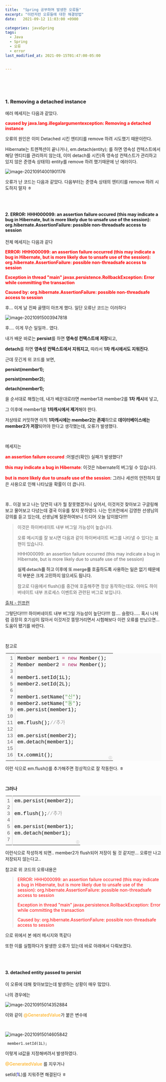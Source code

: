 ```yaml
---
title:  "Spring 공부하며 발생한 오류들"
excerpt: "이런저런 오류들에 대한 해결방법"
date:   2021-09-12 11:03:00 +0900

categories: javaSpring
tags:
  - Java
  - Spring
  - 오류
  - error
last_modified_at: 2021-09-15T01:47:00-05:00


---
```


<br/>

<br/>

<br/>

### 1.  Removing a detached instance 

에러 메세지는 다음과 같았다.

<span style="color:red">**caused by java.lang.illegalargumentexception: Removing a detached instance**</span>

오류의 원인은 이미 Detached 시킨 엔티티를 remove 하려 시도했기 때문이란다.

Hibernate는 트렌젝션이 끝나거나, em.detach(entity); 를 하면 영속성 컨텍스트에서 해당 엔티티를 관리하지 않는데, 이미 detach를 시킨(즉 영속성 컨텍스트가 관리하고 있지 않은 준영속 상태의) entity를 remove 하려 했기때문에 난 에러이다.

![image-20210914001901176](https://raw.githubusercontent.com/ShinDongHun1/image_repo/main/img/image-20210914001901176.png)

오류가 난 코드는 다음과 같았다. 다음부터는 준영속 상태의 엔티티를 remove 하려 시도하지 말자 ㅎ

<br/>

<br/>

#### 2. ERROR: HHH000099: an assertion failure occured (this may indicate a bug in Hibernate, but is more likely due to unsafe use of the session): org.hibernate.AssertionFailure: possible non-threadsafe access to session

전체 메세지는 다음과 같다

<span style="color:red">**ERROR: HHH000099: an assertion failure occurred (this may indicate a bug in Hibernate, but is more likely due to unsafe use of the session): org.hibernate.AssertionFailure: possible non-threadsafe access to session**</span>

<span style="color:red">**Exception in thread "main" javax.persistence.RollbackException: Error while committing the transaction**</span>

<span style="color:red">**Caused by: org.hibernate.AssertionFailure: possible non-threadsafe access to session**</span>

후... 이게 날 진짜 골땡이 아프게 했다. 일단 오류난 코드는 이러하다

![image-20210915003947818](https://raw.githubusercontent.com/ShinDongHun1/image_repo/main/img/image-20210915003947818.png)

후.... 이게 무슨 일일까.. 였다.

내가 배운 바로는 **persist**를 하면 **영속성 컨텍스트에 저장**되고,  

**detach**를 하면 **영속성 컨텍스트에서 지워지고**, 따라서 **1차 캐시에서도 지워진다**. 

근데 웃긴게 위 코드를 보면, 

**persist(member1);**

**persist(member2);**

**detach(member1);**

을 순서대로 해줬는데, 내가 배운대로라면 member1과 member2를 **1차 캐시**에 넣고, 

그 이후에 member1을 **1차캐시에서 제거**해야 한다. 

저상태로 커밋하면 아직 **1차캐시에는 member2는 존재**하므로 **데이터베이스에는 member2가 저장**되어야 한다고 생각했는데, 오류가 발생했다. 

<br/>

메세지는

**<span style="color:red">an assertion failure occured</span>** :어썰션(확인) 실패가 발생했다?

<span style="color:red">**this may indicate a bug in Hibernate**</span>: 이것은 hibernate의 버그일 수 있습니다.

<span style="color:red">**but is more likely due to unsafe use of the session**</span>: 그러나 세션의 안전하지 않은 사용으로 인해 나타났을 확률이 더 큽니다. 

<br/>

후.. 이걸 보고 나는 당연히 내가 뭘 잘못했겠거니 싶어서, 이것저것 찾아보고 구글링해보고 물어보고 다녔는데 결국 이유를 찾지 못하였다. 나는 인프런에서 김영한 선생님의 강의를 듣고 있는데, 선생님께 질문하여보니 드디어 오늘 답이왔다!!!!

> 이것은 하이버네이트 내부 버그일 가능성이 높습니다.
>
> 오류 메시지를 잘 보시면 다음과 같이 하이버네이트 버그를 나타낼 수 있다는 표현이 있습니다.
>
> HHH000099: an assertion failure occurred (this may indicate a bug in Hibernate, but is more likely due to unsafe use of the session)
>
> **실제 detach를 하고 이후에 또 merge를 호출하도록 사용하는 일은 없기 때문에 이 부분은 크게 고민하지 않으셔도 됩니다.**
>
> 참고로 다음에서 flush()를 중간에 호출해주면 정상 동작하는데요. 아마도 하이버네이트 내부 프로세스 이벤트와 관련된 버그로 보입니다.

[출처 - 인프런](https://www.inflearn.com/questions/304787)

그렇단다!!!!! 하이버네이트 내부 버그일 가능성이 높단다!!!! 참.... 슬펐다..... 혹시 나처럼 굉장히 호기심이 많아서 이것저것 뚱땅거리면서 시험해보다 이런 오류를 만났으면... 도움이 됐기를 바란다.

<br/>

참고로 

<div class="colorscripter-code" style="color:#010101;font-family:Consolas, 'Liberation Mono', Menlo, Courier, monospace !important; position:relative !important;overflow:auto"><table class="colorscripter-code-table" style="margin:0;padding:0;border:none;background-color:#fafafa;border-radius:4px;" cellspacing="0" cellpadding="0"><tr><td style="padding:6px;border-right:2px solid #e5e5e5"><div style="margin:0;padding:0;word-break:normal;text-align:right;color:#666;font-family:Consolas, 'Liberation Mono', Menlo, Courier, monospace !important;line-height:130%"><div style="line-height:130%">1</div><div style="line-height:130%">2</div><div style="line-height:130%">3</div><div style="line-height:130%">4</div><div style="line-height:130%">5</div><div style="line-height:130%">6</div><div style="line-height:130%">7</div><div style="line-height:130%">8</div><div style="line-height:130%">9</div><div style="line-height:130%">10</div><div style="line-height:130%">11</div><div style="line-height:130%">12</div><div style="line-height:130%">13</div><div style="line-height:130%">14</div><div style="line-height:130%">15</div><div style="line-height:130%">16</div></div></td><td style="padding:6px 0;text-align:left"><div style="margin:0;padding:0;color:#010101;font-family:Consolas, 'Liberation Mono', Menlo, Courier, monospace !important;line-height:130%"><div style="padding:0 6px; white-space:pre; line-height:130%">Member&nbsp;member1&nbsp;<span style="color:#0086b3"></span><span style="color:#a71d5d">=</span>&nbsp;<span style="color:#a71d5d">new</span>&nbsp;Member();</div><div style="padding:0 6px; white-space:pre; line-height:130%">Member&nbsp;member2&nbsp;<span style="color:#0086b3"></span><span style="color:#a71d5d">=</span>&nbsp;<span style="color:#a71d5d">new</span>&nbsp;Member();</div><div style="padding:0 6px; white-space:pre; line-height:130%">&nbsp;</div><div style="padding:0 6px; white-space:pre; line-height:130%">member1.setId(1L);</div><div style="padding:0 6px; white-space:pre; line-height:130%">member2.setId(2L);</div><div style="padding:0 6px; white-space:pre; line-height:130%">&nbsp;</div><div style="padding:0 6px; white-space:pre; line-height:130%">member1.setName(<span style="color:#63a35c">"신"</span>);</div><div style="padding:0 6px; white-space:pre; line-height:130%">member2.setName(<span style="color:#63a35c">"동"</span>);</div><div style="padding:0 6px; white-space:pre; line-height:130%">em.persist(member1);</div><div style="padding:0 6px; white-space:pre; line-height:130%">&nbsp;</div><div style="padding:0 6px; white-space:pre; line-height:130%">em.flush();<span style="color:#999999">//추가</span></div><div style="padding:0 6px; white-space:pre; line-height:130%">&nbsp;</div><div style="padding:0 6px; white-space:pre; line-height:130%">em.persist(member2);</div><div style="padding:0 6px; white-space:pre; line-height:130%">em.detach(member1);</div><div style="padding:0 6px; white-space:pre; line-height:130%">&nbsp;</div><div style="padding:0 6px; white-space:pre; line-height:130%">tx.commit();</div></div></td><td style="vertical-align:bottom;padding:0 2px 4px 0"><a href="http://colorscripter.com/info#e" target="_blank" style="text-decoration:none;color:white"><span style="font-size:9px;word-break:normal;background-color:#e5e5e5;color:white;border-radius:10px;padding:1px">cs</span></a></td></tr></table></div>

이런 식으로 em.flush()를 추가해주면 정상적으로 잘 작동한다. ㅎ

<br/>

**그러나**

<div class="colorscripter-code" style="color:#010101;font-family:Consolas, 'Liberation Mono', Menlo, Courier, monospace !important; position:relative !important;overflow:auto"><table class="colorscripter-code-table" style="margin:0;padding:0;border:none;background-color:#fafafa;border-radius:4px;" cellspacing="0" cellpadding="0"><tr><td style="padding:6px;border-right:2px solid #e5e5e5"><div style="margin:0;padding:0;word-break:normal;text-align:right;color:#666;font-family:Consolas, 'Liberation Mono', Menlo, Courier, monospace !important;line-height:130%"><div style="line-height:130%">1</div><div style="line-height:130%">2</div><div style="line-height:130%">3</div><div style="line-height:130%">4</div><div style="line-height:130%">5</div><div style="line-height:130%">6</div><div style="line-height:130%">7</div></div></td><td style="padding:6px 0;text-align:left"><div style="margin:0;padding:0;color:#010101;font-family:Consolas, 'Liberation Mono', Menlo, Courier, monospace !important;line-height:130%"><div style="padding:0 6px; white-space:pre; line-height:130%">em.persist(member2);</div><div style="padding:0 6px; white-space:pre; line-height:130%">&nbsp;</div><div style="padding:0 6px; white-space:pre; line-height:130%">em.flush();<span style="color:#999999">//추가</span></div><div style="padding:0 6px; white-space:pre; line-height:130%">&nbsp;</div><div style="padding:0 6px; white-space:pre; line-height:130%">em.persist(member1);</div><div style="padding:0 6px; white-space:pre; line-height:130%">em.detach(member1);</div><div style="padding:0 6px; white-space:pre; line-height:130%">&nbsp;</div></div></td><td style="vertical-align:bottom;padding:0 2px 4px 0"><a href="http://colorscripter.com/info#e" target="_blank" style="text-decoration:none;color:white"><span style="font-size:9px;word-break:normal;background-color:#e5e5e5;color:white;border-radius:10px;padding:1px">cs</span></a></td></tr></table></div>

이런식으로 작성하게 되면.. member2가 flush되어 저장이 될 것 같지만... 오류만 나고 저장되지 않는다고..

참고로 위 코드의 오류내용은 

> <span style="color:red">ERROR: HHH000099: an assertion failure occurred (this may indicate a bug in Hibernate, but is more likely due to unsafe use of the session): org.hibernate.AssertionFailure: possible non-threadsafe access to session</span>
>
> <span style="color:red">Exception in thread "main" javax.persistence.RollbackException: Error while committing the transaction</span>
>
> <span style="color:red">Caused by: org.hibernate.AssertionFailure: possible non-threadsafe access to session</span>

으로 위에서 본 에러 메시지와 똑같다

또한 이를 실험하다가 발생한 오류가 있는데 바로 아래에서 다뤄보겠다.

<br/>

<br/>

#### 3. detached entity passed to persist

이 오류에 대해 찾아보았는데 발생하는 상황이 매우 많았다. 

나의 경우에는 

![image-20210915014352884](https://raw.githubusercontent.com/ShinDongHun1/image_repo/main/img/image-20210915014352884.png)

이와 같이 <span style="color:orange">@GeneratedValue</span>가 붙은 변수에

<br/>



![image-20210915014605842](https://raw.githubusercontent.com/ShinDongHun1/image_repo/main/img/image-20210915014605842.png)

```
 member1.setId(1L);
```

이렇게 id값을 지정해버려서 발생하였다. 

<span style="color:orange">@GeneratedValue</span> 를 지우거나

setId(<span style="color:blue">1</span>L)를 지워주면 해결된다 ㅎ
